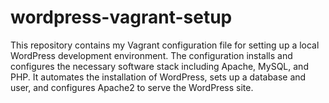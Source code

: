 # wordpress-vagrant-setup
This repository contains my Vagrant configuration file for setting up a local WordPress development environment. The configuration installs and configures the necessary software stack including Apache, MySQL, and PHP. It automates the installation of WordPress, sets up a database and user, and configures Apache2 to serve the WordPress site.

